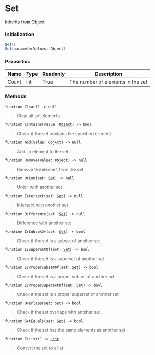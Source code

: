 # Set
Inherits from [Object](../objects/Object.md)
### Initialization
```csharp
Set()
Set(parameterValues: Object)
```

### Properties
|Name|Type|Readonly|Description|
|---|---|---|---|
|Count|int|True|The number of elements in the set|


### Methods
<pre class="language-typescript"><code class="lang-typescript">function Clear() -> null</code></pre>
> Clear all set elements
> 
<pre class="language-typescript"><code class="lang-typescript">function Contains(value: <a data-footnote-ref href="#user-content-fn-38">Object</a>) -> bool</code></pre>
> Check if the set contains the specified element
> 
<pre class="language-typescript"><code class="lang-typescript">function Add(value: <a data-footnote-ref href="#user-content-fn-38">Object</a>) -> null</code></pre>
> Add an element to the set
> 
<pre class="language-typescript"><code class="lang-typescript">function Remove(value: <a data-footnote-ref href="#user-content-fn-38">Object</a>) -> null</code></pre>
> Remove the element from the set
> 
<pre class="language-typescript"><code class="lang-typescript">function Union(set: <a data-footnote-ref href="#user-content-fn-29">Set</a>) -> null</code></pre>
> Union with another set
> 
<pre class="language-typescript"><code class="lang-typescript">function Intersect(set: <a data-footnote-ref href="#user-content-fn-29">Set</a>) -> null</code></pre>
> Intersect with another set
> 
<pre class="language-typescript"><code class="lang-typescript">function Difference(set: <a data-footnote-ref href="#user-content-fn-29">Set</a>) -> null</code></pre>
> Difference with another set
> 
<pre class="language-typescript"><code class="lang-typescript">function IsSubsetOf(set: <a data-footnote-ref href="#user-content-fn-29">Set</a>) -> bool</code></pre>
> Check if the set is a subset of another set
> 
<pre class="language-typescript"><code class="lang-typescript">function IsSupersetOf(set: <a data-footnote-ref href="#user-content-fn-29">Set</a>) -> bool</code></pre>
> Check if the set is a superset of another set
> 
<pre class="language-typescript"><code class="lang-typescript">function IsProperSubsetOf(set: <a data-footnote-ref href="#user-content-fn-29">Set</a>) -> bool</code></pre>
> Check if the set is a proper subset of another set
> 
<pre class="language-typescript"><code class="lang-typescript">function IsProperSupersetOf(set: <a data-footnote-ref href="#user-content-fn-29">Set</a>) -> bool</code></pre>
> Check if the set is a proper superset of another set
> 
<pre class="language-typescript"><code class="lang-typescript">function Overlaps(set: <a data-footnote-ref href="#user-content-fn-29">Set</a>) -> bool</code></pre>
> Check if the set overlaps with another set
> 
<pre class="language-typescript"><code class="lang-typescript">function SetEquals(set: <a data-footnote-ref href="#user-content-fn-29">Set</a>) -> bool</code></pre>
> Check if the set has the same elements as another set
> 
<pre class="language-typescript"><code class="lang-typescript">function ToList() -> <a data-footnote-ref href="#user-content-fn-14">List</a></code></pre>
> Convert the set to a list
> 

[^0]: [Camera](../static/Camera.md)
[^1]: [Character](../objects/Character.md)
[^2]: [Collider](../objects/Collider.md)
[^3]: [Collision](../objects/Collision.md)
[^4]: [Color](../objects/Color.md)
[^5]: [Convert](../static/Convert.md)
[^6]: [Cutscene](../static/Cutscene.md)
[^7]: [Dict](../objects/Dict.md)
[^8]: [Game](../static/Game.md)
[^9]: [Human](../objects/Human.md)
[^10]: [Input](../static/Input.md)
[^11]: [Json](../static/Json.md)
[^12]: [LineCastHitResult](../objects/LineCastHitResult.md)
[^13]: [LineRenderer](../objects/LineRenderer.md)
[^14]: [List](../objects/List.md)
[^15]: [Locale](../objects/Locale.md)
[^16]: [Map](../static/Map.md)
[^17]: [MapObject](../objects/MapObject.md)
[^18]: [MapTargetable](../objects/MapTargetable.md)
[^19]: [Math](../static/Math.md)
[^20]: [Network](../static/Network.md)
[^21]: [NetworkView](../objects/NetworkView.md)
[^22]: [PersistentData](../static/PersistentData.md)
[^23]: [Physics](../static/Physics.md)
[^24]: [Player](../objects/Player.md)
[^25]: [Quaternion](../objects/Quaternion.md)
[^26]: [Random](../objects/Random.md)
[^27]: [Range](../objects/Range.md)
[^28]: [RoomData](../static/RoomData.md)
[^29]: [Set](../objects/Set.md)
[^30]: [Shifter](../objects/Shifter.md)
[^31]: [String](../static/String.md)
[^32]: [Time](../static/Time.md)
[^33]: [Titan](../objects/Titan.md)
[^34]: [Transform](../objects/Transform.md)
[^35]: [UI](../static/UI.md)
[^36]: [Vector2](../objects/Vector2.md)
[^37]: [Vector3](../objects/Vector3.md)
[^38]: [Object](../objects/Object.md)
[^39]: [Component](../objects/Component.md)
